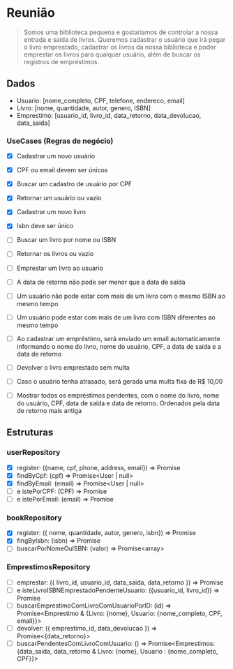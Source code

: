# Reunião

> Somos uma biblioteca pequena e gostariamos de controlar a nossa entrada e saída de livros. Queremos cadastrar o usuário que irá pegar o livro emprestado, cadastrar os livros da nossa biblioteca e poder emprestar os livros para qualquer usuário, além de buscar os registros de empréstimos.


## Dados
- Usuario: [nome_completo, CPF, telefone, endereco, email]
- Livro: [nome, quantidade, autor, genero, ISBN]
- Emprestimo: [usuario_id, livro_id, data_retorno, data_devolucao, data_saida]

### UseCases (Regras de negócio)
- [x] Cadastrar um novo usuário
- [x] CPF ou email devem ser únicos

- [x] Buscar um cadastro de usuário por CPF
- [x] Retornar um usuário ou vazio

- [x] Cadastrar um novo livro
- [x] Isbn deve ser único

- [ ] Buscar um livro por nome ou ISBN
- [ ] Retornar os livros ou vazio

- [ ] Emprestar um livro ao usuario
- [ ] A data de retorno não pode ser menor que a data de saída
- [ ] Um usuário não pode estar com mais de um livro com o mesmo ISBN ao mesmo tempo
- [ ] Um usuário pode estar com mais de um livro com ISBN diferentes ao mesmo tempo
- [ ] Ao cadastrar um empréstimo, será enviado um email automaticamente informando o nome do livro, nome do usuário, CPF, a data de saída e a data de retorno

- [ ] Devolver o livro emprestado sem multa
- [ ] Caso o usuário tenha atrasado, será gerada uma multa fixa de R$ 10,00

- [ ] Mostrar todos os empréstimos pendentes, com o nome do livro, nome do usuário, CPF, data de saída e data de retorno. Ordenados pela data de retorno mais antiga

## Estruturas

### userRepository
- [x] register: ({name, cpf, phone, address, email}) => Promise<void>
- [x] findByCpf: (cpf) => Promise<User | null>
- [x] findByEmail: (email) => Promise<User | null>
- [ ] e istePorCPF: (CPF) => Promise<boolean>
- [ ] e istePorEmail: (email) => Promise<boolean>

### bookRepository
- [x] register: ({ nome, quantidade, autor, genero, isbn}) => Promise<void>
- [x] fingByIsbn: (isbn) => Promise<boolean>
- [ ] buscarPorNomeOuISBN: (valor) => Promise<array<Livro>>

### EmprestimosRepository
- [ ] emprestar: ({ livro_id, usuario_id, data_saida, data_retorno }) => Promise<void>
- [ ] e isteLivroISBNEmprestadoPendenteUsuario: ({usuario_id, livro_id}) => Promise<void>
- [ ] buscarEmprestimoComLivroComUsuarioPorID: (id) => Promise<Emprestimo & {Livro: {nome}, Usuario: {nome_completo, CPF, email}}>
- [ ] devolver: ({ emprestimo_id, data_devolucao }) => Promise<{data_retorno}>
- [ ] buscarPendentesComLivroComUsuario: () => Promise<Emprestimos: {data_saida, data_retorno & Livro: {nome}, Usuario : {nome_completo, CPF}}>
